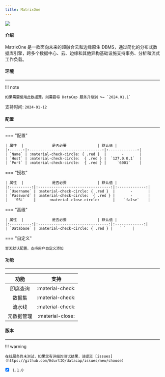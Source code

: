 ```yaml
---
title: MatrixOne
---
```


<img src="/assets/plugin/matrixone.svg" class="connector-content-logo" />

#### 介绍

MatrixOne 是一款面向未来的超融合云和边缘原生 DBMS，通过简化的分布式数据库引擎，跨多个数据中心、云、边缘和其他异构基础设施支持事务、分析和流式工作负载。

#### 环境

---

!!! note

    如果需要使用此数据源，则需要将 DataCap 服务升级到 >= `2024.01.1`

支持时间: `2024-01-12`

#### 配置

---

=== "配置"

    | 属性  |             是否必要              | 默认值 |
    |:------:|:---------------------------------:|:-------------:|
    | `Name` | :material-check-circle: { .red }  |       -       |
    | `Host` | :material-check-circle:  { .red } |  `127.0.0.1`  |
    | `Port` | :material-check-circle:  { .red } |     `6001`    |

=== "授权"

    | 属性  |             是否必要              | 默认值 |
    |:----------:|:---------------------------------:|:-------------:|
    | `Username` | :material-check-circle: { .red }  |       -       |
    | `Password` | :material-check-circle:  { .red } |       -       |
    |   `SSL`    |      :material-close-circle:      |    `false`    |

=== "高级"

    | 属性  |             是否必要              | 默认值 |
    |:----------:|:--------------------------------:|:-------------:|
    | `Database` | :material-check-circle: { .red } |   ` `   |

=== "自定义"

    暂无默认配置，支持用户自定义添加

#### 功能

---

|  功能   |        支持        |
|:-----:|:----------------:|
| 即席查询  | :material-check: |
|  数据集  | :material-check: |
|  流水线  | :material-check: |
| 元数据管理 | :material-close: |

#### 版本

---

!!! warning

    在线服务尚未测试，如果您有详细的测试结果，请提交 [issues](https://github.com/EdurtIO/datacap/issues/new/choose)

- [x] `1.1.0`
